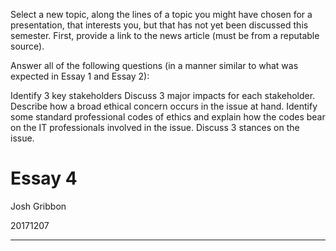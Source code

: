 Select a new topic, along the lines of a topic you might have chosen for a presentation, that interests you, but that has not yet been discussed this semester. First, provide a link to the news article (must be from a reputable source).

Answer all of the following questions (in a manner similar to what was expected in Essay 1 and Essay 2):

Identify 3 key stakeholders
Discuss 3 major impacts for each stakeholder.
Describe how a broad ethical concern occurs in the issue at hand.
Identify some standard professional codes of ethics and explain how the codes bear on the IT professionals involved in the issue.
Discuss 3 stances on the issue.

# Essay 4
Josh Gribbon

20171207

---
